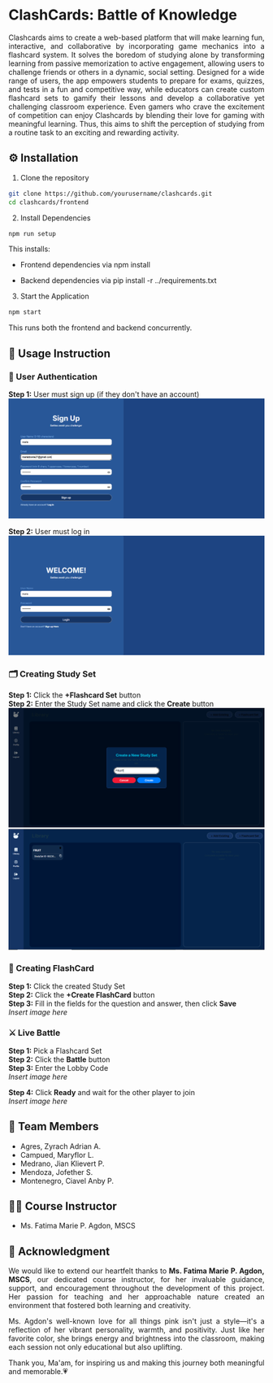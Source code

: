 
# ClashCards: Battle of Knowledge

<div align="justify">
Clashcards aims to create a  web-based platform that will make learning fun, interactive, and collaborative by incorporating game mechanics into a flashcard system. It solves the boredom of studying alone by transforming learning from passive memorization to active engagement, allowing users to challenge friends or others in a dynamic, social setting. Designed for a wide range of users, the app empowers students to prepare for exams, quizzes, and tests in a fun and competitive way, while educators can create custom flashcard sets to gamify their lessons and develop a collaborative yet challenging classroom experience. Even gamers who crave the excitement of competition can enjoy Clashcards by blending their love for gaming with meaningful learning.   Thus, this aims to shift the perception of studying from a routine task to an exciting and rewarding activity.
</div>


## ⚙️ Installation

1. Clone the repository

 ```bash
git clone https://github.com/yourusername/clashcards.git
cd clashcards/frontend
```   

2. Install Dependencies

 ```bash
npm run setup
```  
This installs:

- Frontend dependencies via npm install

- Backend dependencies via pip install -r ../requirements.txt


3. Start the Application

 ```bash
npm start
```  

This runs both the frontend and backend concurrently.



## 📘 Usage Instruction

### 🔐 User Authentication

**Step 1:** User must sign up (if they don't have an account)  
![Sign Up](images/signup.png)

**Step 2:** User must log in  
![Log in](images/login.png)

### 🗂️ Creating Study Set

**Step 1:** Click the **+Flashcard Set** button  
**Step 2:** Enter the Study Set name and click the **Create** button  
![Create](images/studysetcreate.png)  
![Create](images/studysetcreated.png) 

### 📝 Creating FlashCard

**Step 1:** Click the created Study Set  
**Step 2:** Click the **+Create FlashCard** button  
**Step 3:** Fill in the fields for the question and answer, then click **Save**  
*Insert image here*

### ⚔️ Live Battle

**Step 1:** Pick a Flashcard Set  
**Step 2:** Click the **Battle** button  
**Step 3:** Enter the Lobby Code  
*Insert image here*

**Step 4:** Click **Ready** and wait for the other player to join  
*Insert image here*



## 👥 Team Members

- Agres, Zyrach Adrian A.  
- Campued, Maryflor L.  
- Medrano, Jian Klievert P.  
- Mendoza, Jofether S.  
- Montenegro, Ciavel Anby P.

## 👩‍🏫 Course Instructor

- Ms. Fatima Marie P. Agdon, MSCS



## 💖 Acknowledgment

<div align="justify">
We would like to extend our heartfelt thanks to <b>Ms. Fatima Marie P. Agdon, MSCS</b>, our dedicated course instructor, for her invaluable guidance, support, and encouragement throughout the development of this project. Her passion for teaching and her approachable nature created an environment that fostered both learning and creativity.

Ms. Agdon's well-known love for all things pink isn't just a style—it's a reflection of her vibrant personality, warmth, and positivity. Just like her favorite color, she brings energy and brightness into the classroom, making each session not only educational but also uplifting.

Thank you, Ma'am, for inspiring us and making this journey both meaningful and memorable.💗
</div>
